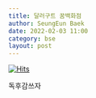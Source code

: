 ```yaml
---
title: 달러구트 꿈백화점
author: SeungEun Baek
date: 2022-02-03 11:00
category: bse
layout: post
---
```

[![Hits](https://hits.seeyoufarm.com/api/count/incr/badge.svg?url=https%3A%2F%2Fdev-seungeun.github.io%2F2book%2Fdollargut-dream-store%2F&count_bg=%23C0BCC2&title_bg=%23000000&icon=&icon_color=%23E1D9D9&title=hits&edge_flat=false)](https://hits.seeyoufarm.com)

독후감쓰자
